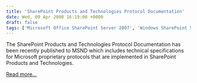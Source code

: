 ```yaml
---
title: 'SharePoint Products and Technologies Protocol Documentation'
date: Wed, 09 Apr 2008 16:19:00 +0000
draft: false
tags: ['Microsoft Office SharePoint Server 2007', 'Windows SharePoint Services 3.0']
---
```


The SharePoint Products and Technologies Protocol Documentation has been recently published to MSND which includes technical specifications for Microsoft proprietary protocols that are implemented in SharePoint Products and Technologies.

[Read more...](http://www.microsoft.com/downloads/details.aspx?FamilyID=5e94ad07-902c-422f-aadd-ff2bba9e540a&DisplayLang=en)
